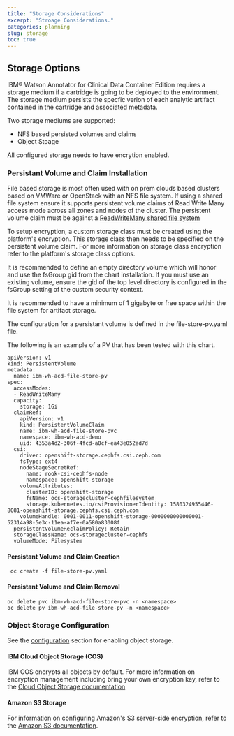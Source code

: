 ```yaml
---
title: "Storage Considerations"
excerpt: "Stroage Considerations."
categories: planning
slug: storage
toc: true
---
```


## Storage Options

IBM® Watson Annotator for Clinical Data Container Edition requires a storage medium if a cartridge is going to be deployed to the environment.  The storage medium persists the specfic verion of each analytic artifact contained in the cartridge and associated metadata.

Two storage mediums are supported:

- NFS based persisted volumes and claims
- Object Stoage

All configured storage needs to have encrytion enabled.

### Persistant Volume and Claim Installation

File based storage is most often used with on prem clouds based clusters based on VMWare or OpenStack with an NFS file system. If using a shared file system ensure it supports persistent volume claims of Read Write Many access mode across all zones and nodes of the cluster. The persistent volume claim must be against a [ReadWriteMany shared file system](https://docs.openshift.com/container-platform/4.7/storage/understanding-persistent-storage.html#pv-access-modes_understanding-persistent-storage)

To setup encryption, a custom storage class must be created using the platform's encryption. This storage class then needs to be specified on the persistent volume claim. For more information on storage class encryption refer to the platform's storage class options.

It is recommended to define an empty directory volume which will honor and use the fsGroup gid from the chart installation.  If you must use an existing volume, ensure the gid of the top level directory is configured in the fsGroup setting of the custom security context.

It is recommended to have a minimum of 1 gigabyte or free space within the file system for artifact storage.

The configuration for a persistant volume is defined in the file-store-pv.yaml file.

The following is an example of a PV that has been tested with this chart.

```
apiVersion: v1
kind: PersistentVolume
metadata:
  name: ibm-wh-acd-file-store-pv
spec:
  accessModes:
  - ReadWriteMany
  capacity:
    storage: 1Gi
  claimRef:
    apiVersion: v1
    kind: PersistentVolumeClaim
    name: ibm-wh-acd-file-store-pvc
    namespace: ibm-wh-acd-demo
    uid: 4353a4d2-306f-4fcd-a0cf-ea43e052ad7d
  csi:
    driver: openshift-storage.cephfs.csi.ceph.com
    fsType: ext4
    nodeStageSecretRef:
      name: rook-csi-cephfs-node
      namespace: openshift-storage
    volumeAttributes:
      clusterID: openshift-storage
      fsName: ocs-storagecluster-cephfilesystem
      storage.kubernetes.io/csiProvisionerIdentity: 1580324955446-8081-openshift-storage.cephfs.csi.ceph.com
    volumeHandle: 0001-0011-openshift-storage-0000000000000001-52314a98-5e3c-11ea-af7e-0a580a83008f
  persistentVolumeReclaimPolicy: Retain
  storageClassName: ocs-storagecluster-cephfs
  volumeMode: Filesystem
```

#### Persistant Volume and Claim Creation

```
 oc create -f file-store-pv.yaml
```

#### Persistant Volume and Claim Removal

```
oc delete pvc ibm-wh-acd-file-store-pvc -n <namespace>
oc delete pv ibm-wh-acd-file-store-pv -n <namespace>
```

### Object Storage Configuration

See the [configuration](../../management/configuring) section for enabling object storage.

#### IBM Cloud Object Storage (COS)

IBM COS encrypts all objects by default. For more information on encryption management including bring your own encryption key, refer to the [Cloud Object Storage documentation](https://cloud.ibm.com/docs/cloud-object-storage?topic=cloud-object-storage-encryption)

#### Amazon S3 Storage

For information on configuring Amazon's S3 server-side encryption, refer to the [Amazon S3 documentation](https://docs.aws.amazon.com/AmazonS3/latest/userguide/UsingEncryption.html).
